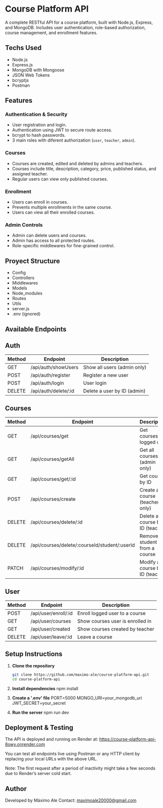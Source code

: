 # Course Platform API

A complete RESTful API for a course platform, built with Node.js, Express, and MongoDB. Includes user authentication, role-based authorization, course management, and enrollment features.

## Techs Used

- Node.js
- Express.js
- MongoDB with Mongoose
- JSON Web Tokens
- bcryptjs
- Postman

## Features

### Authentication & Security
- User registration and login.
- Authentication using JWT to secure route access.
- bcrypt to hash passwords.
- 3 main roles with diferent authorization (`user`, `teacher`, `admin`).

### Courses
- Courses are created, edited and deleted by admins and teachers.
- Courses include title, description, category, price, published status, and assigned teacher.
- Regular users can view only published courses.

### Enrollment
- Users can enroll in courses.
- Prevents multiple enrollments in the same course.
- Users can view all their enrolled courses.

### Admin Controls
- Admin can delete users and courses.
- Admin has access to all protected routes.
- Role-specific middlewares for fine-grained control.

## Proyect Structure

- Config
- Controllers
- Middlewares
- Models
- Node_modules
- Routes
- Utils
- server.js
- .env (ignored)

## Available Endpoints

## Auth

| Method | Endpoint                | Description                    |
|--------|-------------------------|-------------------------------|
| GET    | /api/auth/showUsers      | Show all users (admin only)   |
| POST   | /api/auth/register       | Register a new user            |
| POST   | /api/auth/login          | User login                    |
| DELETE | /api/auth/delete/:id     | Delete a user by ID (admin)   |

## Courses

| Method | Endpoint                                     | Description                        |
|--------|----------------------------------------------|----------------------------------|
| GET    | /api/courses/get                             | Get courses for logged user       |
| GET    | /api/courses/getAll                          | Get all courses (admin only)      |
| GET    | /api/courses/get/:id                         | Get course by ID                  |
| POST   | /api/courses/create                          | Create a course (teacher only)    |
| DELETE | /api/courses/delete/:id                      | Delete a course by ID (teacher)   |
| DELETE | /api/courses/delete/:courseId/student/:userId | Remove a student from a course    |
| PATCH  | /api/courses/modify/:id                      | Modify a course by ID (teacher)   |

## User

| Method | Endpoint                 | Description                         |
|--------|--------------------------|-----------------------------------|
| POST   | /api/user/enroll/:id     | Enroll logged user to a course    |
| GET    | /api/user/courses        | Show courses user is enrolled in  |
| GET    | /api/user/created        | Show courses created by teacher   |
| DELETE | /api/user/leave/:id      | Leave a course                    |

## Setup Instructions

1. **Clone the repository**  
   ```bash
   git clone https://github.com/maximo-ale/course-platform-api.git
   cd course-platform-api

2. **Install dependencies**
    npm install

3. **Create a '.env' file**
    PORT=5000
    MONGO_URI=your_mongodb_uri
    JWT_SECRET=your_secret

4. **Run the server**
    npm run dev

## Deployment & Testing
The API is deployed and running on Render at:
https://course-platform-api-8owy.onrender.com

You can test all endpoints live using Postman or any HTTP client by replacing your local URLs with the above URL.

Note: The first request after a period of inactivity might take a few seconds due to Render’s server cold start.

## Author
Developed by Máximo Ale
Contact: maximoale20000@gmail.com